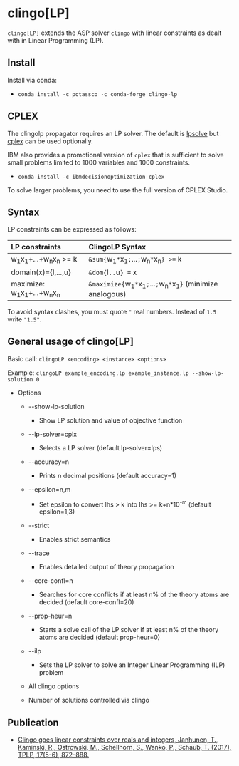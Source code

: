 # clingo[LP]  

`clingo[LP]` extends the ASP solver `clingo` with linear constraints as dealt with in Linear Programming (LP).

## Install

Install via conda:

+ `conda install -c potassco -c conda-forge clingo-lp`

## CPLEX

The clingolp propagator requires an LP solver.
The default is [lpsolve](https://sourceforge.net/projects/lpsolve/) but [cplex](https://www.ibm.com/support/knowledgecenter/SSSA5P_12.7.0/ilog.odms.cplex.help/CPLEX/GettingStarted/topics/set_up/Python_setup.html) can be used optionally.

IBM also provides a promotional version of `cplex` that is sufficient to solve small problems limited to 1000 variables and 1000 constraints.

+ `conda install -c ibmdecisionoptimization cplex`

To solve larger problems, you need to use the full version of CPLEX Studio.

## Syntax

LP constraints can be expressed as follows:

|LP constraints | ClingoLP Syntax|
|:--------------|:---------------|
|w<sub>1</sub>x<sub>1</sub>+...+w<sub>n</sub>x<sub>n</sub> >= k | `&sum{`w<sub>1</sub>`*`x<sub>1</sub>`;`...`;`w<sub>n</sub>`*`x<sub>n</sub>`} >=` k |
| domain(x)={l,...,u} | `&dom{`l`..`u`} =` x
| maximize: w<sub>1</sub>x<sub>1</sub>+...+w<sub>n</sub>x<sub>n</sub> | `&maximize{`w<sub>1</sub>`*`x<sub>1</sub>`;`...`;`w<sub>n</sub>`*`x<sub>1</sub>`}` (minimize analogous)

To avoid syntax clashes, you must quote `"` real numbers. Instead of `1.5` write `"1.5"`.

## General usage of clingo[LP]

Basic call:
`clingoLP <encoding> <instance> <options>`

Example:
`clingoLP example_encoding.lp example_instance.lp --show-lp-solution 0`

+ Options
  + --show-lp-solution
    + Show LP solution and value of objective function
  + --lp-solver=cplx
    + Selects a LP solver (default lp-solver=lps)
  + --accuracy=n
    + Prints n decimal positions (default accuracy=1)
  + --epsilon=n,m
    + Set epsilon to convert lhs > k into lhs >= k+n*10<sup>-m</sup> (default epsilon=1,3)
  + --strict
    + Enables strict semantics
  + --trace
    + Enables detailed output of theory propagation
  + --core-confl=n
    + Searches for core conflicts if at least n% of the theory atoms are decided (default core-confl=20)
  + --prop-heur=n
    + Starts a solve call of the LP solver if at least n% of the theory atoms are decided (default prop-heur=0)
  + --ilp
    + Sets the LP solver to solve an Integer Linear Programming (ILP) problem
  
  + All clingo options
  + Number of solutions controlled via clingo
  
## Publication

+ [Clingo goes linear constraints over reals and integers, Janhunen, T., Kaminski, R., Ostrowski, M., Schellhorn, S., Wanko, P., Schaub, T. (2017),  TPLP, 17(5-6), 872–888.](https://www.cs.uni-potsdam.de/wv/publications/DBLP_journals/tplp/JanhunenKOSWS17.pdf)
